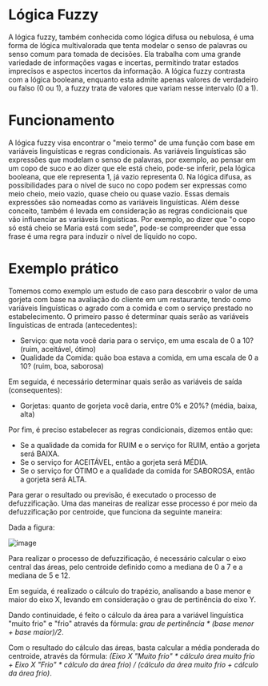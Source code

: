 # Lógica Fuzzy

A lógica fuzzy, também conhecida como lógica difusa ou nebulosa, é uma forma de lógica multivalorada que tenta modelar o senso de palavras ou senso comum para tomada de decisões. Ela trabalha com uma grande variedade de informações vagas e incertas, permitindo tratar estados imprecisos e aspectos incertos da informação.
A lógica fuzzy contrasta com a lógica booleana, enquanto esta admite apenas valores de verdadeiro ou falso (0 ou 1), a fuzzy trata de valores que variam nesse intervalo (0 a 1).

# Funcionamento
A lógica fuzzy visa encontrar o "meio termo" de uma função com base em variáveis linguísticas e regras condicionais.
As variáveis linguísticas são expressões que modelam o senso de palavras, por exemplo, ao pensar em um copo de suco e ao dizer que ele está cheio, pode-se inferir, pela lógica booleana, que ele representa 1, já vazio representa 0. Na lógica difusa, as possibilidades para o nível de suco no copo podem ser expressas como meio cheio, meio vazio, quase cheio ou quase vazio. Essas demais expressões são nomeadas como as variáveis linguísticas.
Além desse conceito, também é levada em consideração as regras condicionais que vão influenciar as variáveis linguísticas. 
Por exemplo, ao dizer que "o copo só está cheio se Maria está com sede", pode-se compreender que essa frase é uma regra para induzir o nível de líquido no copo.

# Exemplo prático
Tomemos como exemplo um estudo de caso para descobrir o valor de uma gorjeta com base na avaliação do cliente em um restaurante, tendo como variáveis linguísticas o agrado com a comida e com o serviço prestado no estabelecimento.
O primeiro passo é determinar quais serão as variáveis linguísticas de entrada (antecedentes):
- Serviço: que nota você daria para o serviço, em uma escala de 0 a 10? (ruim, aceitável, ótimo)
- Qualidade da Comida: quão boa estava a comida, em uma escala de 0 a 10? (ruim, boa, saborosa)

Em seguida, é necessário determinar quais serão as variáveis de saída (consequentes):
- Gorjetas: quanto de gorjeta você daria, entre 0% e 20%? (média, baixa, alta)

Por fim, é preciso estabelecer as regras condicionais, dizemos então que:
- Se a qualidade da comida for RUIM e o serviço for RUIM, então a gorjeta será BAIXA.
- Se o serviço for ACEITÁVEL, então a gorjeta será MÉDIA.
- Se o serviço for ÓTIMO e a qualidade da comida for SABOROSA, então a gorjeta será ALTA.

Para gerar o resultado ou previsão, é executado o processo de defuzzificação. Uma das maneiras de realizar esse processo é por meio da defuzzificação por centroide, que funciona da seguinte maneira:

Dada a figura:

![image](https://github.com/IsadoraPrevitalle/Logica_Fuzzy/assets/104457205/84b5aec2-eef8-4d31-a0e5-5fd4af8c85cb)

Para realizar o processo de defuzzificação, é necessário calcular o eixo central das áreas, pelo centroide definido como a mediana de 0 a 7 e a mediana de 5 e 12.

Em seguida, é realizado o cálculo do trapézio, analisando a base menor e maior do eixo X, levando em consideração o grau de pertinência do eixo Y.

Dando continuidade, é feito o cálculo da área para a variável linguística "muito frio" e "frio" através da fórmula: *grau de pertinência * (base menor + base maior)/2*.

Com o resultado do cálculo das áreas, basta calcular a média ponderada do centroide, através da fórmula: *(Eixo X "Muito frio" * cálculo área muito frio + Eixo X "Frio" * cálculo da área frio) / (cálculo da área muito frio + cálculo da área frio)*.























